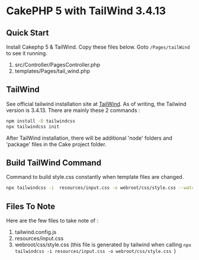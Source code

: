 # CakePHP 5 with TailWind 3.4.13

## Quick Start

Install Cakephp 5 & TailWind. Copy these files below. Goto `/Pages/tailWind` to see it running.

1. src/Controller/PagesController.php
2. templates/Pages/tail_wind.php



## TailWind

See official tailwind installation site at [TailWind](https://tailwindcss.com/docs/installation). As of writing, the Tailwind version is 3.4.13. 
There are mainly these 2 commands :

```bash
npm install -D tailwindcss
npx tailwindcss init
```

After TailWind installation, there will be additional 'node' folders and 'package' files in the Cake project folder.


## Build TailWind Command
Command to build style.css constantly when template files are changed.
```bash
npx tailwindcss -i  resources/input.css -o webroot/css/style.css --watch;
```


## Files To Note

Here are the few files to take note of :

1. tailwind.config.js
2. resources/input.css
3. webroot/css/style.css (this file is generated by tailwind when calling `npx tailwindcss -i resources/input.css -o webroot/css/style.css `)
